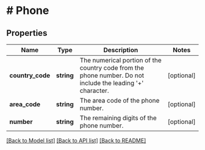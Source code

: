 # # Phone

## Properties

Name | Type | Description | Notes
------------ | ------------- | ------------- | -------------
**country_code** | **string** | The numerical portion of the country code from the phone number. Do not include the leading &#39;+&#39; character. | [optional]
**area_code** | **string** | The area code of the phone number. | [optional]
**number** | **string** | The remaining digits of the phone number. | [optional]

[[Back to Model list]](../../README.md#models) [[Back to API list]](../../README.md#endpoints) [[Back to README]](../../README.md)
